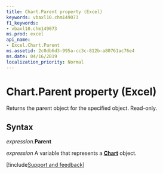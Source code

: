 ```yaml
---
title: Chart.Parent property (Excel)
keywords: vbaxl10.chm149073
f1_keywords:
- vbaxl10.chm149073
ms.prod: excel
api_name:
- Excel.Chart.Parent
ms.assetid: 2c0db6d3-995a-cc3c-812b-a80761ac76e4
ms.date: 04/16/2019
localization_priority: Normal
---
```



# Chart.Parent property (Excel)

Returns the parent object for the specified object. Read-only.


## Syntax

_expression_.**Parent**

_expression_ A variable that represents a **[Chart](Excel.Chart(object).md)** object.




[!include[Support and feedback](~/includes/feedback-boilerplate.md)]